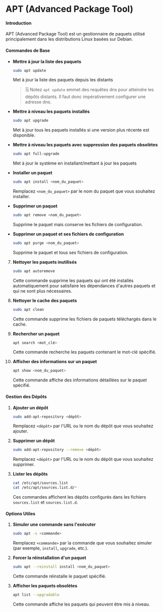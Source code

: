 # APT (Advanced Package Tool)

#### Introduction
APT (Advanced Package Tool) est un gestionnaire de paquets utilisé principalement dans les distributions Linux basées sur Debian.

#### Commandes de Base

- **Mettre à jour la liste des paquets**
   ```sh
   sudo apt update
   ```
   Met à jour la liste des paquets depuis les distants
  > 🗒️ Notez
  > `apt update` emmet des requêtes dns pour atteindre les dépôts distants. Il faut donc impérativement configurer une adresse dns.

- **Mettre à niveau les paquets installés**
   ```sh
   sudo apt upgrade
   ```
   Met à jour tous les paquets installés si une version plus récente est disponible.

- **Mettre à niveau les paquets avec suppression des paquets obsolètes**
   ```sh
   sudo apt full-upgrade
   ```
   Met à jour le système en installant/mettant à jour les paquets

- **Installer un paquet**
   ```sh
   sudo apt install <nom_du_paquet>
   ```
   Remplacez `<nom_du_paquet>` par le nom du paquet que vous souhaitez installer.

- **Supprimer un paquet**
   ```sh
   sudo apt remove <nom_du_paquet>
   ```
   Supprime le paquet mais conserve les fichiers de configuration.

- **Supprimer un paquet et ses fichiers de configuration**
   ```sh
   sudo apt purge <nom_du_paquet>
   ```
   Supprime le paquet et tous ses fichiers de configuration.

7. **Nettoyer les paquets inutilisés**
   ```sh
   sudo apt autoremove
   ```
   Cette commande supprime les paquets qui ont été installés automatiquement pour satisfaire les dépendances d'autres paquets et qui ne sont plus nécessaires.

8. **Nettoyer le cache des paquets**
   ```sh
   sudo apt clean
   ```
   Cette commande supprime les fichiers de paquets téléchargés dans le cache.

9. **Rechercher un paquet**
   ```sh
   apt search <mot_clé>
   ```
   Cette commande recherche les paquets contenant le mot-clé spécifié.

10. **Afficher des informations sur un paquet**
    ```sh
    apt show <nom_du_paquet>
    ```
    Cette commande affiche des informations détaillées sur le paquet spécifié.

#### Gestion des Dépôts

1. **Ajouter un dépôt**
   ```sh
   sudo add-apt-repository <dépôt>
   ```
   Remplacez `<dépôt>` par l'URL ou le nom du dépôt que vous souhaitez ajouter.

2. **Supprimer un dépôt**
   ```sh
   sudo add-apt-repository --remove <dépôt>
   ```
   Remplacez `<dépôt>` par l'URL ou le nom du dépôt que vous souhaitez supprimer.

3. **Lister les dépôts**
   ```sh
   cat /etc/apt/sources.list
   cat /etc/apt/sources.list.d/*
   ```
   Ces commandes affichent les dépôts configurés dans les fichiers `sources.list` et `sources.list.d`.

#### Options Utiles

1. **Simuler une commande sans l'exécuter**
   ```sh
   sudo apt -s <commande>
   ```
   Remplacez `<commande>` par la commande que vous souhaitez simuler (par exemple, `install`, `upgrade`, etc.).

2. **Forcer la réinstallation d'un paquet**
   ```sh
   sudo apt --reinstall install <nom_du_paquet>
   ```
   Cette commande réinstalle le paquet spécifié.

3. **Afficher les paquets obsolètes**
   ```sh
   apt list --upgradable
   ```
   Cette commande affiche les paquets qui peuvent être mis à niveau.
